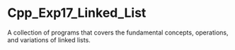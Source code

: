 # Cpp_Exp17_Linked_List
A collection of programs that covers the fundamental concepts, operations, and variations of linked lists.
